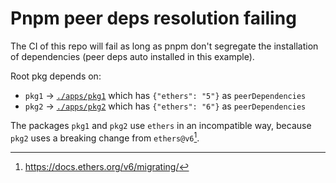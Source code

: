 # Pnpm peer deps resolution failing

The CI of this repo will fail as long as pnpm don't segregate the installation of dependencies (peer deps auto installed in this example).

Root pkg depends on:

- `pkg1` -> [`./apps/pkg1`](./apps/pkg1/package.json) which has `{"ethers": "5"}` as `peerDependencies`
- `pkg2` -> [`./apps/pkg2`](./apps/pkg2/package.json) which has `{"ethers": "6"}` as `peerDependencies`

The packages `pkg1` and `pkg2` use `ethers` in an incompatible way, because `pkg2` uses a breaking change from `ethers@v6`[^ethers-breaking-change].

[^ethers-breaking-change]: https://docs.ethers.org/v6/migrating/
